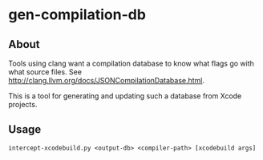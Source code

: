 gen-compilation-db
==================

About
-----
Tools using clang want a compilation database to know what flags go with what
source files. See http://clang.llvm.org/docs/JSONCompilationDatabase.html.

This is a tool for generating and updating such a database from Xcode projects.

Usage
-----
    intercept-xcodebuild.py <output-db> <compiler-path> [xcodebuild args]
